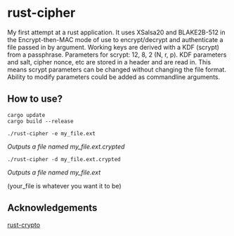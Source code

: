 # rust-cipher

My first attempt at a rust application.
It uses XSalsa20 and BLAKE2B-512 in the Encrypt-then-MAC mode of use to encrypt/decrypt and authenticate a file passed in by argument. Working keys are derived with a KDF (scrypt) from a passphrase. Parameters for scrypt: 12, 8, 2 (N, r, p). KDF parameters and salt, cipher nonce, etc are stored in a header and are read in. This means scrypt parameters can be changed without changing the file format. Ability to modify parameters could be added as commandline arguments.

## How to use?

	cargo update
	cargo build --release

	./rust-cipher -e my_file.ext
*Outputs a file named my_file.ext.crypted*

	./rust-cipher -d my_file.ext.crypted
*Outputs a file named my_file.ext*

(your_file is whatever you want it to be)

## Acknowledgements
[rust-crypto](https://github.com/DaGenix/rust-crypto)
